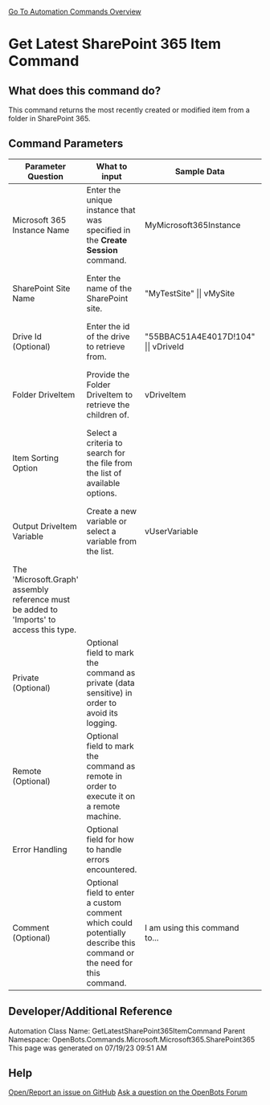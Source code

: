 <!--TITLE: Get Latest SharePoint 365 Item Command -->
<!-- SUBTITLE: a command in the Microsoft Commands\Microsoft 365\SharePoint 365 group. -->
[Go To Automation Commands Overview](/automation-commands)


# Get Latest SharePoint 365 Item Command


## What does this command do?
This command returns the most recently created or modified item from a folder in SharePoint 365.


## Command Parameters
| Parameter Question   	| What to input  	|  Sample Data 	| Remarks  	|
| ---                    | ---               | ---           | ---       |
|Microsoft 365 Instance Name|Enter the unique instance that was specified in the **Create Session** command.|MyMicrosoft365Instance|Failure to enter the correct instance or failure to first call the **Create Session** command will cause an error.|
|SharePoint Site Name|Enter the name of the SharePoint site.|"MyTestSite" \|\| vMySite|The SharePoint site should be followed by the user account used for authentication.|
|Drive Id (Optional)|Enter the id of the drive to retrieve from.|"55BBAC51A4E4017D!104" \|\| vDriveId|If not provided, the root drive will be used.|
|Folder DriveItem|Provide the Folder DriveItem to retrieve the children of.|vDriveItem|The 'Microsoft.Graph' assembly reference must be added to 'Imports' to access this type.|
|Item Sorting Option|Select a criteria to search for the file from the list of available options.|||
|Output DriveItem Variable|Create a new variable or select a variable from the list.|vUserVariable|New variables/arguments may be instantiated by utilizing the Ctrl+K/Ctrl+J shortcuts.
The 'Microsoft.Graph' assembly reference must be added to 'Imports' to access this type.|
|Private (Optional)|Optional field to mark the command as private (data sensitive) in order to avoid its logging.|||
|Remote (Optional)|Optional field to mark the command as remote in order to execute it on a remote machine.|||
|Error Handling|Optional field for how to handle errors encountered.|||
|Comment (Optional)|Optional field to enter a custom comment which could potentially describe this command or the need for this command.|I am using this command to...||


## Developer/Additional Reference
Automation Class Name: GetLatestSharePoint365ItemCommand
Parent Namespace: OpenBots.Commands.Microsoft.Microsoft365.SharePoint365
This page was generated on 07/19/23 09:51 AM


## Help
[Open/Report an issue on GitHub](https://github.com/OpenBotsAI/OpenBots.Studio/issues/new)
[Ask a question on the OpenBots Forum](https://openbots.ai/forums/)
